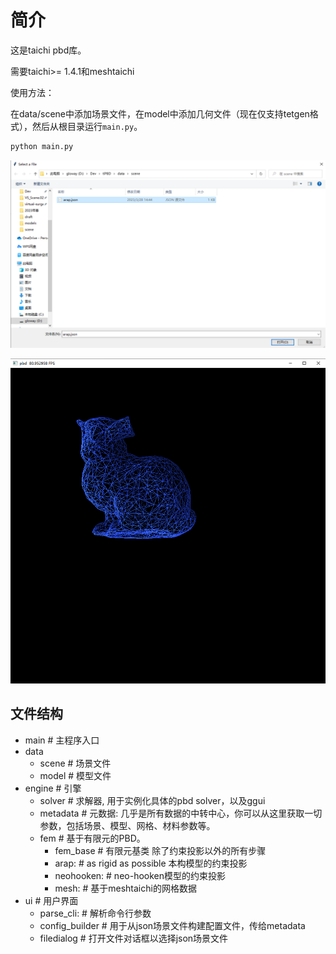 # 简介

这是taichi pbd库。

需要taichi>= 1.4.1和meshtaichi

使用方法：

在data/scene中添加场景文件，在model中添加几何文件（现在仅支持tetgen格式），然后从根目录运行`main.py`。

```python
python main.py
```

![select](doc/img/select.png)

![demo](doc/img/demo.png)


## 文件结构

- main # 主程序入口
- data
  - scene # 场景文件
  - model # 模型文件
- engine # 引擎
  - solver # 求解器, 用于实例化具体的pbd solver，以及ggui
  - metadata # 元数据: 几乎是所有数据的中转中心，你可以从这里获取一切参数，包括场景、模型、网格、材料参数等。
  - fem # 基于有限元的PBD。
    - fem_base # 有限元基类 除了约束投影以外的所有步骤
    - arap: # as rigid as possible 本构模型的约束投影
    - neohooken: # neo-hooken模型的约束投影
    - mesh: # 基于meshtaichi的网格数据
- ui # 用户界面
  - parse_cli: # 解析命令行参数
  - config_builder # 用于从json场景文件构建配置文件，传给metadata
  - filedialog # 打开文件对话框以选择json场景文件

